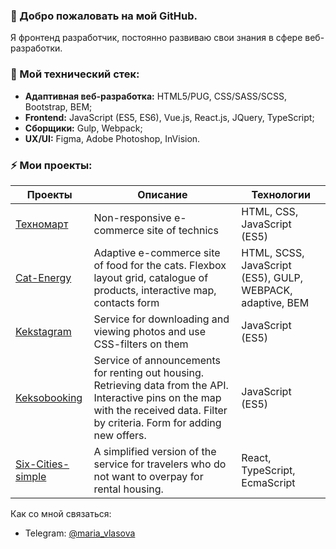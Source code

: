 ### 👋 Добро пожаловать на мой GitHub. 
Я фронтенд разработчик, постоянно развиваю свои знания в сфере веб-разработки.

### 🔭 Мой технический стек:
- **Адаптивная веб-разработка:** HTML5/PUG, CSS/SASS/SCSS, Bootstrap, BEM;
- **Frontend:** JavaScript (ES5, ES6), Vue.js, React.js, JQuery, TypeScript;
- **Сборщики:** Gulp, Webpack;
- **UX/UI:** Figma, Adobe Photoshop, InVision.
### ⚡ Мои проекты:

| Проекты       | Описание          | Технологии  |
| ------------- | ----------------- | ----------- |
| [Техномарт](https://github.com/aquamarya/871783-technomart-24) | Non-responsive e-commerce site of technics | HTML, CSS, JavaScript (ES5) |
| [Cat-Energy](https://github.com/aquamarya/871783-cat-energy-16) | Adaptive e-commerce site of food for the cats. Flexbox layout grid, catalogue of products, interactive map, contacts form | HTML, SCSS, JavaScript (ES5), GULP, WEBPACK, adaptive, BEM |
| [Kekstagram](https://github.com/aquamarya/871783-kekstagram-21) |	Service for downloading and viewing photos and use CSS-filters on them | JavaScript (ES5) |
| [Keksobooking](https://github.com/aquamarya/871783-keksobooking-19) |	Service of announcements for renting out housing. Retrieving data from the API. Interactive pins on the map with the received data. Filter by criteria. Form for adding new offers. | JavaScript (ES5) |
| [Six-Cities-simple](https://github.com/aquamarya/871783-six-cities-simple-11) |	A simplified version of the service for travelers who do not want to overpay for rental housing. | React, TypeScript, EcmaScript |

Как со мной связаться:<br>
 - Telegram: [@maria_vlasova](https://t.me/maria_vlasova)<br>
